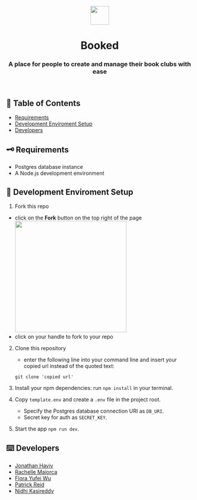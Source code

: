 <div align="center">
   <img width="50px" src="client/assets/Book.png"/>
   <h1>Booked</h1>
   <h3 align="center"> <strong>A place for people to create and manage their book clubs with ease</strong></h3>
   </div>
   
&nbsp;
## 🔎 Table of Contents

-   [Requirements](#requirements)
-   [Development Enviroment Setup](#setup)
-   [Developers](#developers)

## <a name="requirements"></a>🗝 Requirements

- Postgres database instance
- A Node.js development environment

## <a name="setup"></a>📍 Development Enviroment Setup

1. Fork this repo
  - click on the **Fork** button on the top right of the page
    <br><img src="./docs/assets/images/fork_button.jpg" width="300px"></img>  
  - click on your handle to fork to your repo

2. Clone this repository
   - enter the following line into your command line and insert your copied url instead of the quoted text:
   ```
   git clone 'copied url'
   ```
3. Install your npm dependencies: run `npm install` in your terminal.

4. Copy `template.env` and create a `.env` file in the project root.
   - Specify the Postgres database connection URI as `DB_URI`.
   - Secret key for auth as `SECRET_KEY`.

5. Start the app `npm run dev`.

## <a name="developers"></a>⌨️ Developers
-   [Jonathan Haviv](https://github.com/jonathanhaviv)
-   [Rachelle Maiorca](https://github.com/rmaiorca)
-   [Flora Yufei Wu](https://github.com/feiw101)
-   [Patrick Reid](https://github.com/flyingwolf1701)
-   [Nidhi Kasireddy](https://github.com/nidhikay)


